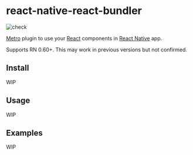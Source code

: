 # react-native-react-bundler

![check](https://github.com/inokawa/react-native-react-bundler/workflows/check/badge.svg)

[Metro](https://github.com/facebook/metro) plugin to use your [React](https://github.com/facebook/react) components in [React Native](https://github.com/facebook/react-native) app.

Supports RN 0.60+. This may work in previous versions but not confirmed.

## Install

WIP

## Usage

WIP

## Examples

WIP
